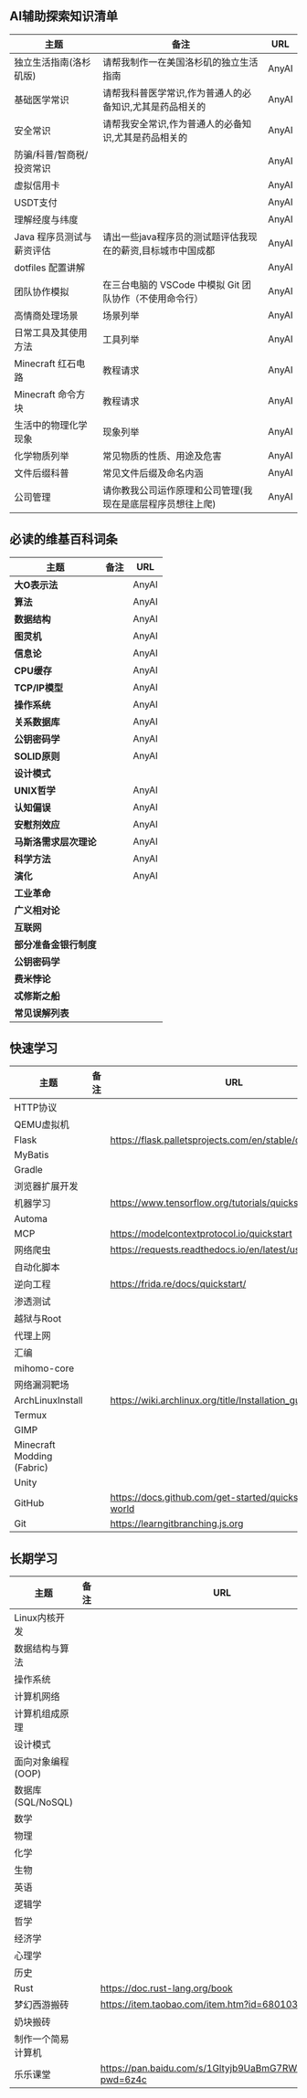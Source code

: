 ## AI辅助探索知识清单

| 主题              | 备注                                 | URL   |
| --------------- | ---------------------------------- | ----- |
| 独立生活指南(洛杉矶版)    | 请帮我制作一在美国洛杉矶的独立生活指南                | AnyAI |
| 基础医学常识          | 请帮我科普医学常识,作为普通人的必备知识,尤其是药品相关的      | AnyAI |
| 安全常识            | 请帮我安全常识,作为普通人的必备知识,尤其是药品相关的        | AnyAI |
| 防骗/科普/智商税/投资常识  |                                    | AnyAI |
| 虚拟信用卡           |                                    | AnyAI |
| USDT支付          |                                    | AnyAI |
| 理解经度与纬度         |                                    | AnyAI |
| Java 程序员测试与薪资评估 | 请出一些java程序员的测试题评估我现在的薪资,目标城市中国成都   | AnyAI |
| dotfiles 配置讲解   |                                    | AnyAI |
| 团队协作模拟          | 在三台电脑的 VSCode 中模拟 Git 团队协作（不使用命令行） | AnyAI |
| 高情商处理场景         | 场景列举                               | AnyAI |
| 日常工具及其使用方法      | 工具列举                               | AnyAI |
| Minecraft 红石电路  | 教程请求                               | AnyAI |
| Minecraft 命令方块  | 教程请求                               | AnyAI |
| 生活中的物理化学现象      | 现象列举                               | AnyAI |
| 化学物质列举          | 常见物质的性质、用途及危害                      | AnyAI |
| 文件后缀科普          | 常见文件后缀及命名内涵                        | AnyAI |
| 公司管理            | 请你教我公司运作原理和公司管理(我现在是底层程序员想往上爬)     | AnyAI |
## 必读的维基百科词条

| 主题            | 备注  | URL   |
| ------------- | --- | ----- |
| **大O表示法**     |     | AnyAI |
| **算法**        |     | AnyAI |
| **数据结构**      |     | AnyAI |
| **图灵机**       |     | AnyAI |
| **信息论**       |     | AnyAI |
| **CPU缓存**     |     | AnyAI |
| **TCP/IP模型**  |     | AnyAI |
| **操作系统**      |     | AnyAI |
| **关系数据库**     |     | AnyAI |
| **公钥密码学**     |     | AnyAI |
| **SOLID原则**   |     | AnyAI |
| **设计模式**      |     |       |
| **UNIX哲学**    |     | AnyAI |
| **认知偏误**      |     | AnyAI |
| **安慰剂效应**     |     | AnyAI |
| **马斯洛需求层次理论** |     | AnyAI |
| **科学方法**      |     | AnyAI |
| **演化**        |     | AnyAI |
| **工业革命**      |     |       |
| **广义相对论**     |     |       |
| **互联网**       |     |       |
| **部分准备金银行制度** |     |       |
| **公钥密码学**     |     |       |
| **费米悖论**      |     |       |
| **忒修斯之船**     |     |       |
| **常见误解列表**    |     |       |
## 快速学习

| 主题                         | 备注  | URL                                                        |
| -------------------------- | --- | ---------------------------------------------------------- |
| HTTP协议                     |     |                                                            |
| QEMU虚拟机                    |     |                                                            |
| Flask                      |     | https://flask.palletsprojects.com/en/stable/quickstart/    |
| MyBatis                    |     |                                                            |
| Gradle                     |     |                                                            |
| 浏览器扩展开发                    |     |                                                            |
| 机器学习                       |     | https://www.tensorflow.org/tutorials/quickstart/beginner   |
| Automa                     |     |                                                            |
| MCP                        |     | https://modelcontextprotocol.io/quickstart                 |
| 网络爬虫                       |     | https://requests.readthedocs.io/en/latest/user/quickstart/ |
| 自动化脚本                      |     |                                                            |
| 逆向工程                       |     | https://frida.re/docs/quickstart/                          |
| 渗透测试                       |     |                                                            |
| 越狱与Root                    |     |                                                            |
| 代理上网                       |     |                                                            |
| 汇编                         |     |                                                            |
| mihomo-core                |     |                                                            |
| 网络漏洞靶场                     |     |                                                            |
| ArchLinuxInstall           |     | https://wiki.archlinux.org/title/Installation_guide        |
| Termux                     |     |                                                            |
| GIMP                       |     |                                                            |
| Minecraft Modding (Fabric) |     |                                                            |
| Unity                      |     |                                                            |
| GitHub                     |     | https://docs.github.com/get-started/quickstart/hello-world |
| Git                        |     | https://learngitbranching.js.org                           |
## 长期学习

| 主题              | 备注  | URL                                                      |
| --------------- | --- | -------------------------------------------------------- |
| Linux内核开发       |     |                                                          |
| 数据结构与算法         |     |                                                          |
| 操作系统            |     |                                                          |
| 计算机网络           |     |                                                          |
| 计算机组成原理         |     |                                                          |
| 设计模式            |     |                                                          |
| 面向对象编程 (OOP)    |     |                                                          |
| 数据库 (SQL/NoSQL) |     |                                                          |
| 数学              |     |                                                          |
| 物理              |     |                                                          |
| 化学              |     |                                                          |
| 生物              |     |                                                          |
| 英语              |     |                                                          |
| 逻辑学             |     |                                                          |
| 哲学              |     |                                                          |
| 经济学             |     |                                                          |
| 心理学             |     |                                                          |
| 历史              |     |                                                          |
| Rust            |     | https://doc.rust-lang.org/book                           |
| 梦幻西游搬砖          |     | https://item.taobao.com/item.htm?id=680103533549         |
| 奶块搬砖            |     |                                                          |
| 制作一个简易计算机       |     |                                                          |
| 乐乐课堂            |     | https://pan.baidu.com/s/1Gltyjb9UaBmG7RWEhHupRw?pwd=6z4c |